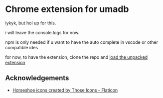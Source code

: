 # Chrome extension for umadb
iykyk, but hol up for this. 

i will leave the console.logs for now. 

npm is only needed if u want to have the auto complete in vscode or other compatible ides

for now, to have the extension, clone the repo and [load the unpacked extension](https://developer.chrome.com/docs/extensions/get-started/tutorial/hello-world#load-unpacked)

## Acknowledgements
 - [Horseshoe icons created by Those Icons - Flaticon](https://www.flaticon.com/free-icons/horseshoe)
